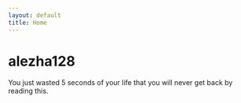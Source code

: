```yaml
---
layout: default
title: Home
---
```


# alezha128

You just wasted 5 seconds of your life that you will never get back by reading this.


